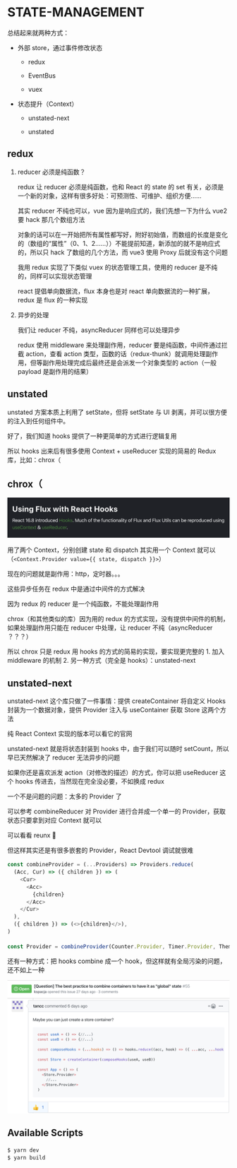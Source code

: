 # STATE-MANAGEMENT

总结起来就两种方式：

* 外部 store，通过事件修改状态

  * redux

  * EventBus

  * vuex

* 状态提升（Context）

  * unstated-next

  * unstated

## redux

1. reducer 必须是纯函数？

    redux 让 reducer 必须是纯函数，也和 React 的 state 的 set 有关，必须是一个新的对象，这样有很多好处：可预测性、可维护、组织方便…… 

    其实 reducer 不纯也可以，vue 因为是响应式的，我们先想一下为什么 vue2 要 hack 那几个数组方法

    对象的话可以在一开始把所有属性都写好，附好初始值，而数组的长度是变化的（数组的“属性”（0、1、2……））不能提前知道，新添加的就不是响应式的，所以只 hack 了数组的几个方法，而 vue3 使用 Proxy 后就没有这个问题

    我用 redux 实现了下类似 vuex 的状态管理工具，使用的 reducer 是不纯的，同样可以实现状态管理

    react 提倡单向数据流，flux 本身也是对 react 单向数据流的一种扩展，redux 是 flux 的一种实现

2. 异步的处理

    我们让 reducer 不纯，asyncReducer 同样也可以处理异步

    redux 使用 middleware 来处理副作用，reducer 要是纯函数，中间件通过拦截 action，查看 action 类型，函数的话（redux-thunk）就调用处理副作用，但等副作用处理完成后最终还是会派发一个对象类型的 action（一般 payload 是副作用的结果）

## unstated

unstated 方案本质上利用了 setState，但将 setState 与 UI 剥离，并可以很方便的注入到任何组件中。

好了，我们知道 hooks 提供了一种更简单的方式进行逻辑复用

所以 hooks 出来后有很多使用 Context + useReducer 实现的简易的 Redux 库，比如：chrox（

## chrox（

![flux](./flux.png)

用了两个 Context，分别创建 state 和 dispatch
其实用一个 Context 就可以（`<Context.Provider value={{ state, dispatch }}>`）

现在的问题就是副作用：http，定时器。。。

这些异步任务在 redux 中是通过中间件的方式解决

因为 redux 的 reducer 是一个纯函数，不能处理副作用

chrox（和其他类似的库）因为用的 redux 的方式实现，没有提供中间件的机制，如果处理副作用只能在 reducer 中处理，让 reducer 不纯（asyncReducer ？？？）

所以 chrox 只是 redux 用 hooks 的方式的简易的实现，要实现更完整的 1. 加入 middleware 的机制 2. 另一种方式（完全是 hooks）：unstated-next

## unstated-next

unstated-next 这个库只做了一件事情：提供 createContainer 将自定义 Hooks 封装为一个数据对象，提供 Provider 注入与 useContainer 获取 Store 这两个方法

纯 React Context 实现的版本可以看它的官网

unstated-next 就是将状态封装到 hooks 中，由于我们可以随时 setCount，所以早已天然解决了 reducer 无法异步的问题

如果你还是喜欢派发 action（对修改的描述）的方式，你可以把 useReducer 这个 hooks 传进去，当然现在完全没必要，不如换成 redux

一个不是问题的问题：太多的 Provider 了

可以参考 combineReducer 对 Provider 进行合并成一个单一的 Provider，获取状态只要拿到对应 Context 就可以

可以看看 reunx 🙈

但这样其实还是有很多嵌套的 Provider，React Devtool 调试就很难

```js
const combineProvider = (...Providers) => Providers.reduce(
  (Acc, Cur) => ({ children }) => (
    <Cur>
      <Acc>
        {children}
      </Acc>
    </Cur>
  ),
  ({ children }) => (<>{children}</>),
)

const Provider = combineProvider(Counter.Provider, Timer.Provider, Theme.Provider)
```

还有一种方式：把 hooks combine 成一个 hook，但这样就有全局污染的问题，还不如上一种

![combineHooks](./combineHooks.png)

## Available Scripts

```bash
$ yarn dev
$ yarn build
```

